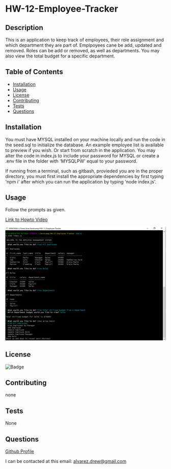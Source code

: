 # HW-12-Employee-Tracker
 
## Description
 
This is an application to keep track of employees, their role assignment and which department they are part of. Emplpoyees cane be add, updated and removed. Roles can be add or removed, as well as departments. You may also view the total budget for a specific department.
 
## Table of Contents 
 
* [Installation](#Installation) 
* [Usage](#Usage) 
* [License](#License) 
* [Contributing](#Contributing) 
* [Tests](#Tests) 
* [Questions](#Questions)
 
## Installation 

You must have MYSQL installed on your machine locally and run the code in the seed.sql to initialize the database. An example employee list is available to preview if you wish. Or start from scratch in the application. You may alter the code in index.js to include your password  for MYSQL or create a .env file in the folder with 'MYSQLPW' equal to your password.

If running from a terminal, such as gitbash, provieded you are in the proper directory, you must first install the appropriate dependencies by first typing 'npm i' after which you can run the application by typing 'node index.js'.
 
## Usage 
 
Follow the prompts as given.

[Link to Howto Video](https://drive.google.com/file/d/1itFHUT5AYlP5CqmCrheWJTf5GRxgvqfv/view)

![Screenshot](./img/empAppSS.png)
 
## License 
 
![Badge](https://img.shields.io/badge/license-MIT-blue)
 
## Contributing 
 
none
 
## Tests 
 
None
 
## Questions 
 
[Github Profile](https://github.com/DrewAlvarez/) 
 
I can be contacted at this email: <alvarez.drew@gmail.com>